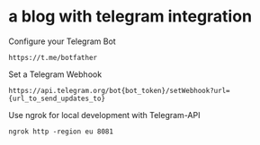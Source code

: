 # a blog with telegram integration

Configure your Telegram Bot

    https://t.me/botfather

Set a Telegram Webhook

    https://api.telegram.org/bot{bot_token}/setWebhook?url={url_to_send_updates_to}

Use ngrok for local development with Telegram-API

    ngrok http -region eu 8081
